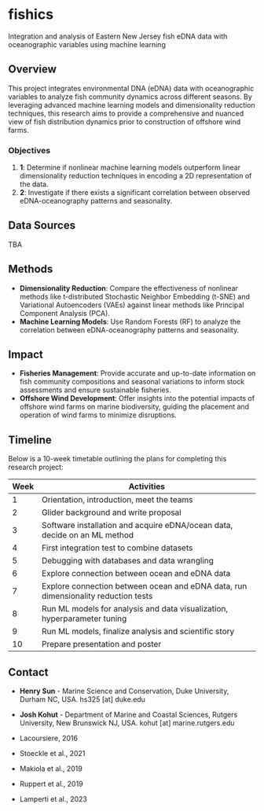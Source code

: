 # fishics
Integration and analysis of Eastern New Jersey fish eDNA data with oceanographic variables using machine learning

## Overview

This project integrates environmental DNA (eDNA) data with oceanographic variables to analyze fish community dynamics across different seasons. By leveraging advanced machine learning models and dimensionality reduction techniques, this research aims to provide a comprehensive and nuanced view of fish distribution dynamics prior to construction of offshore wind farms.

### Objectives

1. **1**: Determine if nonlinear machine learning models outperform linear dimensionality reduction techniques in encoding a 2D representation of the data.
2. **2**: Investigate if there exists a significant correlation between observed eDNA-oceanography patterns and seasonality.

## Data Sources

TBA

## Methods

- **Dimensionality Reduction**: Compare the effectiveness of nonlinear methods like t-distributed Stochastic Neighbor Embedding (t-SNE) and Variational Autoencoders (VAEs) against linear methods like Principal Component Analysis (PCA).
- **Machine Learning Models**: Use Random Forests (RF) to analyze the correlation between eDNA-oceanography patterns and seasonality.


## Impact

- **Fisheries Management**: Provide accurate and up-to-date information on fish community compositions and seasonal variations to inform stock assessments and ensure sustainable fisheries.
- **Offshore Wind Development**: Offer insights into the potential impacts of offshore wind farms on marine biodiversity, guiding the placement and operation of wind farms to minimize disruptions.

## Timeline

Below is a 10-week timetable outlining the plans for completing this research project:

| Week | Activities |
|------|-------------|
| 1    | Orientation, introduction, meet the teams |
| 2    | Glider background and write proposal |
| 3    | Software installation and acquire eDNA/ocean data, decide on an ML method |
| 4    | First integration test to combine datasets |
| 5    | Debugging with databases and data wrangling |
| 6    | Explore connection between ocean and eDNA data |
| 7    | Explore connection between ocean and eDNA data, run dimensionality reduction tests |
| 8    | Run ML models for analysis and data visualization, hyperparameter tuning |
| 9    | Run ML models, finalize analysis and scientific story |
| 10   | Prepare presentation and poster |

## Contact

- **Henry Sun** - Marine Science and Conservation, Duke University, Durham NC, USA. hs325 [at] duke.edu
- **Josh Kohut** - Department of Marine and Coastal Sciences, Rutgers University, New Brunswick NJ, USA. kohut [at] marine.rutgers.edu



- Lacoursiere, 2016
- Stoeckle et al., 2021
- Makiola et al., 2019
- Ruppert et al., 2019
- Lamperti et al., 2023
